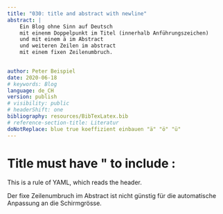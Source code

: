 ```yaml
---
title: "030: title and abstract with newline"
abstract: |
    Ein Blog ohne Sinn auf Deutsch
    mit einenm Doppelpunkt im Titel (innerhalb Anführungszeichen)
    und mit einem ä im Abstract
    und weiteren Zeilen im abstract
    mit einem fixen Zeilenumbruch.
    

author: Peter Beispiel
date: 2020-06-18
# keywords: Blog
language: de_CH
version: publish
# visibility: public
# headerShift: one
bibliography: resources/BibTexLatex.bib
# reference-section-title: Literatur
doNotReplace: blue true koeffizient einbauen "ä" "ö" "ü"
---
```


# Title must have " to include :

This is a rule of YAML, which reads the header.


Der fixe Zeilenumbruch im Abstract ist nicht günstig für die automatische Anpassung an die Schirmgrösse.
